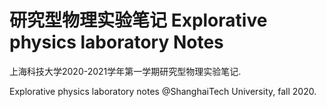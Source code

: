 # 研究型物理实验笔记 Explorative physics laboratory Notes

上海科技大学2020-2021学年第一学期研究型物理实验笔记.

Explorative physics laboratory notes @ShanghaiTech University, fall 2020.
